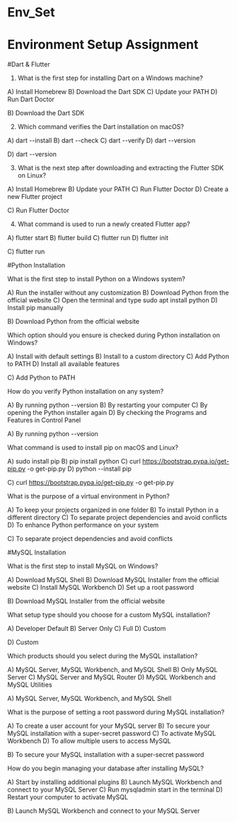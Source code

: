 # Env_Set

# Environment Setup Assignment

#Dart & Flutter

1. What is the first step for installing Dart on a Windows machine?

A) Install Homebrew
B) Download the Dart SDK
C) Update your PATH
D) Run Dart Doctor  

B) Download the Dart SDK

2. Which command verifies the Dart installation on macOS?

A) dart --install
B) dart --check
C) dart --verify
D) dart --version  

D) dart --version

3. What is the next step after downloading and extracting the Flutter SDK on Linux?

A) Install Homebrew
B) Update your PATH
C) Run Flutter Doctor
D) Create a new Flutter project

C) Run Flutter Doctor

4. What command is used to run a newly created Flutter app?

A) flutter start
B) flutter build
C) flutter run
D) flutter init  

C) flutter run

#Python Installation

What is the first step to install Python on a Windows system?

A) Run the installer without any customization
B) Download Python from the official website
C) Open the terminal and type sudo apt install python
D) Install pip manually  

B) Download Python from the official website  

Which option should you ensure is checked during Python installation on Windows?

A) Install with default settings
B) Install to a custom directory
C) Add Python to PATH
D) Install all available features  

C) Add Python to PATH  

How do you verify Python installation on any system?

A) By running python --version
B) By restarting your computer
C) By opening the Python installer again
D) By checking the Programs and Features in Control Panel  

A) By running python --version

What command is used to install pip on macOS and Linux?

A) sudo install pip
B) pip install python
C) curl https://bootstrap.pypa.io/get-pip.py -o get-pip.py
D) python --install pip  

C) curl https://bootstrap.pypa.io/get-pip.py -o get-pip.py

What is the purpose of a virtual environment in Python?

A) To keep your projects organized in one folder
B) To install Python in a different directory
C) To separate project dependencies and avoid conflicts
D) To enhance Python performance on your system  

C) To separate project dependencies and avoid conflicts

#MySQL Installation

What is the first step to install MySQL on Windows?

A) Download MySQL Shell
B) Download MySQL Installer from the official website
C) Install MySQL Workbench
D) Set up a root password  

B) Download MySQL Installer from the official website

What setup type should you choose for a custom MySQL installation?

A) Developer Default
B) Server Only
C) Full
D) Custom  

D) Custom

Which products should you select during the MySQL installation?

A) MySQL Server, MySQL Workbench, and MySQL Shell
B) Only MySQL Server
C) MySQL Server and MySQL Router
D) MySQL Workbench and MySQL Utilities  

A) MySQL Server, MySQL Workbench, and MySQL Shell

What is the purpose of setting a root password during MySQL installation?

A) To create a user account for your MySQL server
B) To secure your MySQL installation with a super-secret password
C) To activate MySQL Workbench
D) To allow multiple users to access MySQL  

B) To secure your MySQL installation with a super-secret password
 
How do you begin managing your database after installing MySQL?

A) Start by installing additional plugins
B) Launch MySQL Workbench and connect to your MySQL Server
C) Run mysqladmin start in the terminal
D) Restart your computer to activate MySQL

B) Launch MySQL Workbench and connect to your MySQL Server
